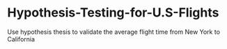 # Hypothesis-Testing-for-U.S-Flights
Use hypothesis thesis to validate the average flight time from New York  to California
